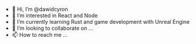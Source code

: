 - 👋 Hi, I’m @dawidcyron
- 👀 I’m interested in React and Node
- 🌱 I’m currently learning Rust and game development with Unreal Engine
- 💞️ I’m looking to collaborate on ...
- 📫 How to reach me ...

<!---
dawidcyron/dawidcyron is a ✨ special ✨ repository because its `README.md` (this file) appears on your GitHub profile.
You can click the Preview link to take a look at your changes.
--->
